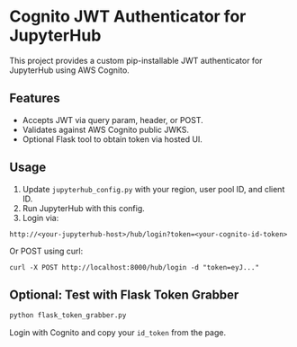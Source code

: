 # Cognito JWT Authenticator for JupyterHub

This project provides a custom pip-installable JWT authenticator for JupyterHub using AWS Cognito.

## Features

- Accepts JWT via query param, header, or POST.
- Validates against AWS Cognito public JWKS.
- Optional Flask tool to obtain token via hosted UI.

## Usage

1. Update `jupyterhub_config.py` with your region, user pool ID, and client ID.
2. Run JupyterHub with this config.
3. Login via:

```
http://<your-jupyterhub-host>/hub/login?token=<your-cognito-id-token>
```

Or POST using curl:

```
curl -X POST http://localhost:8000/hub/login -d "token=eyJ..."
```

## Optional: Test with Flask Token Grabber

```bash
python flask_token_grabber.py
```

Login with Cognito and copy your `id_token` from the page.